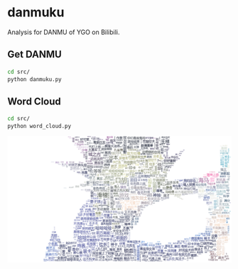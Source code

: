 # danmuku
Analysis for DANMU of YGO on Bilibili.

## Get DANMU
```sh
cd src/
python danmuku.py
```

## Word Cloud
```sh
cd src/
python word_cloud.py
```
![Word Cloud](data/wordcloud.png)